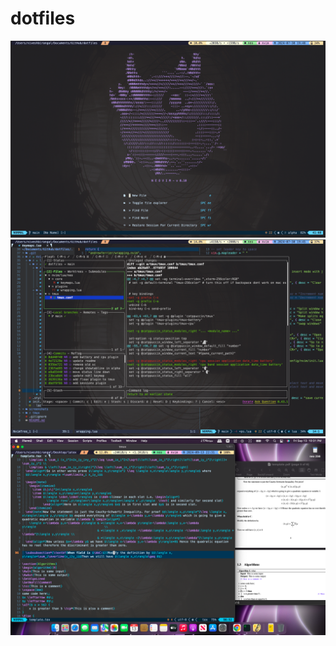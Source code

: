 # dotfiles

![dashboard](screenshots/alpha.png)
![lazygit](screenshots/lazygit.png)
![latex](screenshots/latex.png)
